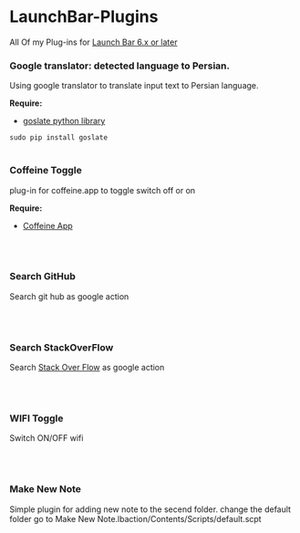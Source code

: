 # LaunchBar-Plugins
<p>All Of my Plug-ins for <a href="https://www.obdev.at/products/launchbar/index.html">Launch Bar 6.x or later</a></p>

<h3>Google translator: detected language to Persian.</h3>

<p>Using google translator to translate input text to Persian language.</p>
<p><b>Require:</b>
<ul>
  <li><a href="https://pypi.python.org/pypi/goslate">goslate python library</a></li>
</ul>  
</p>
<code>sudo pip install goslate</code>
<br><br>

<h3>Coffeine Toggle</h3>
<p>plug-in for coffeine.app to toggle switch off or on</p
<p><b>Require:</b>
<ul>
  <li><a href="https://itunes.apple.com/us/app/caffeine/id411246225?mt=12">Coffeine App</a></li>
</ul>  
</p>
<br><br>

<h3>Search GitHub</h3>
<p>Search git hub as google action</p>
<br><br>

<h3>Search StackOverFlow</h3>
<p>Search <a href="http://stackoverflow.com">Stack Over Flow</a> as google action</p>

<br><br>

<h3>WIFI Toggle</h3>
<p>Switch ON/OFF wifi</p>
<br><br>

<h3>Make New Note</h3>
<p>Simple plugin for adding new note to the secend folder. change the default folder go to Make New Note.lbaction/Contents/Scripts/default.scpt</p>
